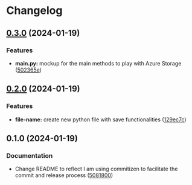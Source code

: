 # Changelog

## [0.3.0](https://www.github.com/nmlemus/release-please-test/compare/v0.2.0...v0.3.0) (2024-01-19)


### Features

* **main.py:** mockup for the main methods to play with Azure Storage ([502365e](https://www.github.com/nmlemus/release-please-test/commit/502365e547062c2bd1b36984afd9c28f5a3d8745))

## [0.2.0](https://www.github.com/nmlemus/release-please-test/compare/v0.1.0...v0.2.0) (2024-01-19)


### Features

* **file-name:** create new python file with save functionalities ([129ec7c](https://www.github.com/nmlemus/release-please-test/commit/129ec7cae423f5217a347de0e78bd1583f481547))

## 0.1.0 (2024-01-19)


### Documentation

* Change README to reflect I am using commitizen to facilitate the commit and release process ([5081800](https://www.github.com/nmlemus/release-please-test/commit/5081800a45b2a671c0f7c08662d8bfaeda3bb6f7))

